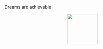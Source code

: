 <div>
  <p>Dreams are achievable</p>
  <div id="header" align="center">
    <img src="https://media.giphy.com/media/iIZO5d4IfSa0nkyLju/giphy.gif" width="100"/>
  </div>
</div>

